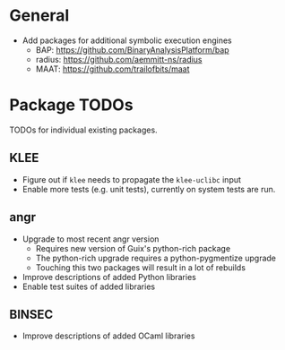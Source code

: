# General

* Add packages for additional symbolic execution engines
    * BAP: https://github.com/BinaryAnalysisPlatform/bap
    * radius: https://github.com/aemmitt-ns/radius
    * MAAT: https://github.com/trailofbits/maat

# Package TODOs

TODOs for individual existing packages.

## KLEE

* Figure out if `klee` needs to propagate the `klee-uclibc` input
* Enable more tests (e.g. unit tests), currently on system tests are run.

## angr

* Upgrade to most recent angr version
    * Requires new version of Guix's python-rich package
    * The python-rich upgrade requires a python-pygmentize upgrade
    * Touching this two packages will result in a lot of rebuilds
* Improve descriptions of added Python libraries
* Enable test suites of added libraries

## BINSEC

* Improve descriptions of added OCaml libraries
